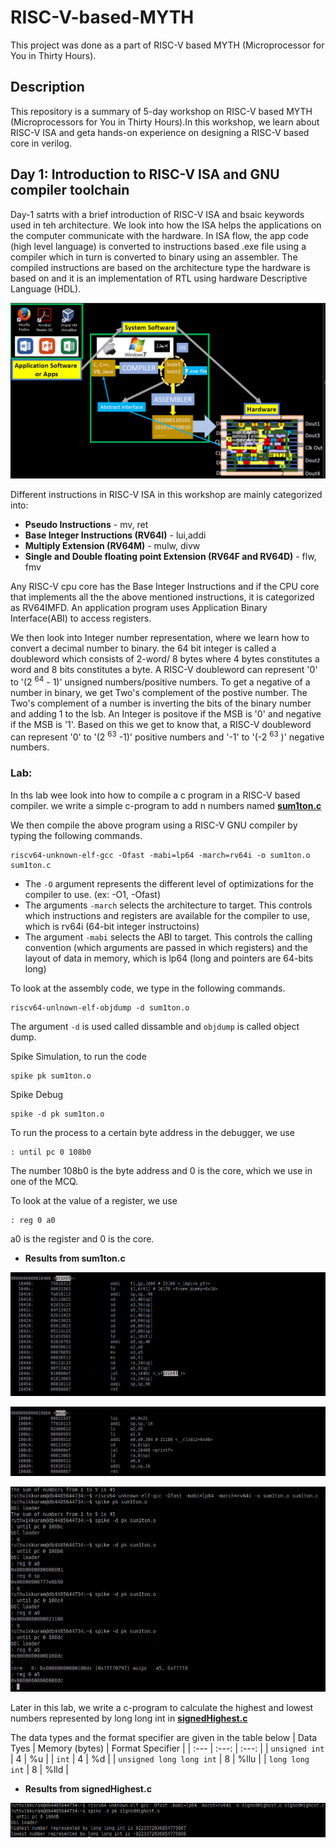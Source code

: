 # RISC-V-based-MYTH
This project was done as a part of RISC-V based MYTH (Microprocessor for You in Thirty Hours).

## Description
This repository is a summary of 5-day workshop on RISC-V based MYTH (Microprocessors for You in Thirty Hours).In this workshop, we learn about RISC-V ISA and geta hands-on experience on designing a RISC-V based core in verilog.

## Day 1: Introduction to RISC-V ISA and GNU compiler toolchain
Day-1 satrts with a brief introduction of RISC-V ISA and bsaic keywords used in teh architecture. We look into how the ISA helps the applications on the computer communicate with the hardware. In ISA flow, the app code (high level language) is converted to instructions based .exe file using a compiler which in turn is converted to binary using an assembler. The compiled instructions are based on the architecture type the hardware is based on and it is an implementation of RTL using hardware Descriptive Language (HDL).

![ISA_flow](https://github.com/rkuram/RISC-V-based-MYTH/blob/main/Images/Day1_1.PNG)

Different instructions in RISC-V ISA in this workshop are mainly categorized into:
- **Pseudo Instructions** - mv, ret
- **Base Integer Instructions (RV64I)** - lui,addi
- **Multiply Extension (RV64M)** - mulw, divw
- **Single and Double floating point Extension (RV64F and RV64D)** - flw, fmv

Any RISC-V cpu core has the Base Integer Instructions and if the CPU core that implements all the the above mentioned instructions, it is categorized as RV64IMFD. An application program uses Application Binary Interface(ABI) to access registers.

We then look into Integer number representation, where we learn how to convert a decimal number to binary. the 64 bit integer is called a doubleword which consists of 2-word/ 8 bytes where 4 bytes constitutes a word and 8 bits constitutes a byte. A RISC-V doubleword can represent '0' to '(2 <sup>64</sup> - 1)' unsigned numbers/positive numbers. To get a negative of a number in binary, we get Two's complement of the postive number. The Two's complement of a number is inverting the bits of the binary number and adding 1 to the lsb. An Integer is positove if the MSB is '0' and negative if the MSB is '1'. Based on this we get to know that, a RISC-V doubleword can represent '0' to '(2 <sup>63</sup> -1)' positive numbers and '-1' to '(-2 <sup>63</sup> )' negative numbers.

### Lab:
In ths lab wee look into how to compile a c program in a RISC-V based compiler.
we write a simple c-program to add n numbers named [**sum1ton.c**](https://github.com/rkuram/RISC-V-based-MYTH/blob/main/Source/sum1ton.c)

We then compile the above program using a RISC-V GNU compiler by typing the following commands.
```
riscv64-unknown-elf-gcc -Ofast -mabi=lp64 -march=rv64i -o sum1ton.o sum1ton.c
```
- The `-O`  argument represents the different level of optimizations for the compiler to use. (ex: -O1, -Ofast)
- The arguments `-march` selects the architecture to target. This controls which instructions and registers are available for the compiler to use, which is rv64i (64-bit integer instructoins)
- The argument `-mabi` selects the ABI to target. This controls the calling convention (which arguments are passed in which registers) and the layout of data in memory, which is lp64 (long and pointers are 64-bits long)

To look at the assembly code, we type in the following commands.
```
riscv64-unlnown-elf-objdump -d sum1ton.o
```
The argument `-d` is used called dissamble and `objdump` is called object dump.

Spike Simulation, to run the code
```
spike pk sum1ton.o
```
Spike Debug
```
spike -d pk sum1ton.o
```
To run the process to a certain byte address in the debugger, we use
```
: until pc 0 108b0
```
The number 108b0 is the byte address and 0 is the core, which we use in one of the MCQ.

To look at the value of a register, we use
```
: reg 0 a0
```
a0 is the register and 0 is the core.

- **Results from sum1ton.c**

![Day1_1](https://github.com/rkuram/RISC-V-based-MYTH/blob/main/Images/instr_printf_O1.PNG)

![Day1_2](https://github.com/rkuram/RISC-V-based-MYTH/blob/main/Images/instr_main_Ofast.PNG)

![Day1_3](https://github.com/rkuram/RISC-V-based-MYTH/blob/main/Images/lab_answers.PNG)

Later in this lab, we write a c-program to calculate the highest and lowest numbers represented by long long int in [**signedHighest.c**](https://github.com/rkuram/RISC-V-based-MYTH/blob/main/Source/signedHighest.c)

The data types and the format specifier are given in the table below
| Data Tyes | Memory (bytes) | Format Specifier |
| :---      |      :---:     |       :---:      |
| `unsigned int` | 4 | %u |
| `int` | 4 | %d |
| `unsigned long long int` | 8 | %llu |
| `long long int` | 8 | %lld |

- **Results from signedHighest.c**

![Day1_4](https://github.com/rkuram/RISC-V-based-MYTH/blob/main/Images/lab_answer_2.PNG)
